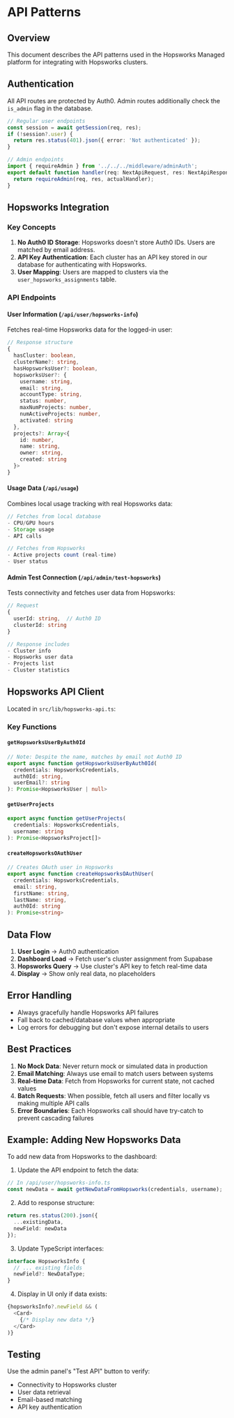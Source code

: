 # API Patterns

## Overview

This document describes the API patterns used in the Hopsworks Managed platform for integrating with Hopsworks clusters.

## Authentication

All API routes are protected by Auth0. Admin routes additionally check the `is_admin` flag in the database.

```typescript
// Regular user endpoints
const session = await getSession(req, res);
if (!session?.user) {
  return res.status(401).json({ error: 'Not authenticated' });
}

// Admin endpoints
import { requireAdmin } from '../../../middleware/adminAuth';
export default function handler(req: NextApiRequest, res: NextApiResponse) {
  return requireAdmin(req, res, actualHandler);
}
```

## Hopsworks Integration

### Key Concepts

1. **No Auth0 ID Storage**: Hopsworks doesn't store Auth0 IDs. Users are matched by email address.
2. **API Key Authentication**: Each cluster has an API key stored in our database for authenticating with Hopsworks.
3. **User Mapping**: Users are mapped to clusters via the `user_hopsworks_assignments` table.

### API Endpoints

#### User Information (`/api/user/hopsworks-info`)

Fetches real-time Hopsworks data for the logged-in user:

```typescript
// Response structure
{
  hasCluster: boolean,
  clusterName?: string,
  hasHopsworksUser?: boolean,
  hopsworksUser?: {
    username: string,
    email: string,
    accountType: string,
    status: number,
    maxNumProjects: number,
    numActiveProjects: number,
    activated: string
  },
  projects?: Array<{
    id: number,
    name: string,
    owner: string,
    created: string
  }>
}
```

#### Usage Data (`/api/usage`)

Combines local usage tracking with real Hopsworks data:

```typescript
// Fetches from local database
- CPU/GPU hours
- Storage usage
- API calls

// Fetches from Hopsworks
- Active projects count (real-time)
- User status
```

#### Admin Test Connection (`/api/admin/test-hopsworks`)

Tests connectivity and fetches user data from Hopsworks:

```typescript
// Request
{
  userId: string,  // Auth0 ID
  clusterId: string
}

// Response includes
- Cluster info
- Hopsworks user data
- Projects list
- Cluster statistics
```

## Hopsworks API Client

Located in `src/lib/hopsworks-api.ts`:

### Key Functions

#### `getHopsworksUserByAuth0Id`
```typescript
// Note: Despite the name, matches by email not Auth0 ID
export async function getHopsworksUserByAuth0Id(
  credentials: HopsworksCredentials,
  auth0Id: string,
  userEmail?: string
): Promise<HopsworksUser | null>
```

#### `getUserProjects`
```typescript
export async function getUserProjects(
  credentials: HopsworksCredentials,
  username: string
): Promise<HopsworksProject[]>
```

#### `createHopsworksOAuthUser`
```typescript
// Creates OAuth user in Hopsworks
export async function createHopsworksOAuthUser(
  credentials: HopsworksCredentials,
  email: string,
  firstName: string,
  lastName: string,
  auth0Id: string
): Promise<string>
```

## Data Flow

1. **User Login** → Auth0 authentication
2. **Dashboard Load** → Fetch user's cluster assignment from Supabase
3. **Hopsworks Query** → Use cluster's API key to fetch real-time data
4. **Display** → Show only real data, no placeholders

## Error Handling

- Always gracefully handle Hopsworks API failures
- Fall back to cached/database values when appropriate
- Log errors for debugging but don't expose internal details to users

## Best Practices

1. **No Mock Data**: Never return mock or simulated data in production
2. **Email Matching**: Always use email to match users between systems
3. **Real-time Data**: Fetch from Hopsworks for current state, not cached values
4. **Batch Requests**: When possible, fetch all users and filter locally vs making multiple API calls
5. **Error Boundaries**: Each Hopsworks call should have try-catch to prevent cascading failures

## Example: Adding New Hopsworks Data

To add new data from Hopsworks to the dashboard:

1. Update the API endpoint to fetch the data:
```typescript
// In /api/user/hopsworks-info.ts
const newData = await getNewDataFromHopsworks(credentials, username);
```

2. Add to response structure:
```typescript
return res.status(200).json({
  ...existingData,
  newField: newData
});
```

3. Update TypeScript interfaces:
```typescript
interface HopsworksInfo {
  // ... existing fields
  newField?: NewDataType;
}
```

4. Display in UI only if data exists:
```typescript
{hopsworksInfo?.newField && (
  <Card>
    {/* Display new data */}
  </Card>
)}
```

## Testing

Use the admin panel's "Test API" button to verify:
- Connectivity to Hopsworks cluster
- User data retrieval
- Email-based matching
- API key authentication